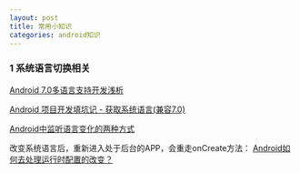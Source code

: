 ```yaml
---
layout: post
title: 常用小知识
categories: android知识
---
```


### 1 系统语言切换相关 ###

[Android 7.0多语言支持开发浅析](https://blog.csdn.net/cekiasoo/article/details/53012646)  

[Android 项目开发填坑记 - 获取系统语言(兼容7.0)](https://likfe.com/2017/05/10/android-sys-language/)  

[Android中监听语言变化的两种方式](https://blog.csdn.net/yin1031468524/article/details/75208859)  

改变系统语言后，重新进入处于后台的APP，会重走onCreate方法：
[Android如何去处理运行时配置的改变？](https://www.jianshu.com/p/fdf368fd1ecc)  
